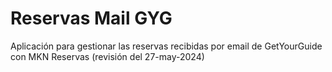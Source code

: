 ﻿# Reservas Mail GYG

Aplicación para gestionar las reservas recibidas por email de GetYourGuide con MKN Reservas  (revisión del 27-may-2024)
